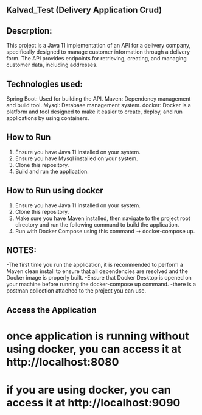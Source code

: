## Kalvad_Test (Delivery Application Crud)

## Descrption:
This project is a Java 11 implementation of an API for a delivery company, specifically designed to manage customer information through a delivery form. The API provides endpoints for retrieving, creating, and managing customer data, including addresses.

## Technologies used: 
Spring Boot: Used for building the API.
Maven: Dependency management and build tool.
Mysql: Database management system. 
docker: Docker is a platform and tool designed to make it easier to create, deploy, and run applications by using containers.

## How to Run

1. Ensure you have Java 11 installed on your system.
2. Ensure you have Mysql installed on your system.
3. Clone this repository.
4. Build and run the application.

## How to Run using docker   

1. Ensure you have Java 11 installed on your system.
2. Clone this repository.
3. Make sure you have Maven installed, then navigate to the project root directory and run the following command to build the application.
4. Run with Docker Compose using this command -> docker-compose up.

## NOTES:
-The first time you run the application, it is recommended to perform a Maven clean install to ensure that all dependencies are resolved and the Docker image is properly built.
-Ensure that Docker Desktop is opened on your machine before running the docker-compose up command.
-there is a postman collection attached to the project you can use. 

## Access the Application
# once application is running without using docker, you can access it at http://localhost:8080
# if you are using docker, you can access it at http://localhost:9090

